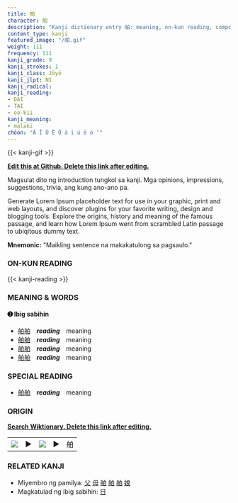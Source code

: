 ```yaml
---
title: 舶
character: 舶
description: "Kanji dictionary entry 舶: meaning, on-kun reading, compounds, origin, related kanji"
content_type: kanji
featured_image: "/舶.gif"
weight: 111
frequency: 111
kanji_grade: 9
kanji_strokes: 1
kanji_class: Jōyō
kanji_jlpt: N1
kanji_radical: 
kanji_reading: 
- DAI
- TAI
- oo-kii
kanji_meaning:
- malaki
chōon: "Ā Ī Ū Ē Ō ā ī ū ē ō ’"
---
```

[//]: # (Don't edit the line below. Kanji animated GIF code is automatically generated.)
{{< kanji-gif >}}

[//]: # (Edit below this line.)

**[Edit this at Github. Delete this link after editing.](https://github.com/tim0g/tim/tree/main/content/kanji/舶/index.md)**

Magsulat dito ng introduction tungkol sa kanji. Mga opinions, impressions, suggestions, trivia, ang kung ano-ano pa.

Generate Lorem Ipsum placeholder text for use in your graphic, print and web layouts, and discover plugins for your favorite writing, design and blogging tools. Explore the origins, history and meaning of the famous passage, and learn how Lorem Ipsum went from scrambled Latin passage to ubiqitous dummy text.
 
**Mnemonic:** "Maikling sentence na makakatulong sa pagsaulo."

### ON-KUN READING

[//]: # (Don't edit the line below. ON-KUN READING code is automatically generated.)
{{< kanji-reading >}}

### MEANING & WORDS

#### ➊ **Ibig sabihin**
  - [舶](../舶)[舶](../舶)　***reading***　meaning
  - [舶](../舶)[舶](../舶)　***reading***　meaning
  - [舶](../舶)[舶](../舶)　***reading***　meaning
  - [舶](../舶)[舶](../舶)　***reading***　meaning

### SPECIAL READING
  - [舶](../舶)[舶](../舶)　***reading***　meaning

### ORIGIN

**[Search Wiktionary. Delete this link after editing.](https://wiktionary.org/wiki/舶)**
<table class="kanji-table"><tr><td>
<img src="60px-舶-bronze.svg.png">
</td><td>▶</td><td>
<img src="60px-舶-oracle.svg.png">
</td><td>▶</td>
<td class="kanji-origin">舶</td>
</tr></table>

### RELATED KANJI
- Miyembro ng pamilya: [父](../父) [母](../母) [舶](../舶) [舶](../舶) [舶](../舶) [娘](../娘)
- Magkatulad ng ibig sabihin: [日](../日)

